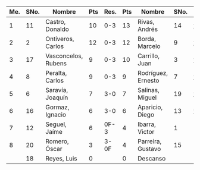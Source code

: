 | **Me.** | **SNo.** | **Nombre**          | **Pts** | **Res.** | **Pts** | **Nombre**         | **SNo.** |   |
| ------- | -------- | ------------------- | ------- | -------- | ------- | ------------------ | -------- |-------------------------------------------------------------------
| 1       | 11       | Castro, Donaldo     | 10      | 0-3      | 13      | Rivas, Andrés      | 14       |[ver]( https://lichess.org/hMnFnISd)                                 |       
| 2       | 2        | Ontiveros, Carlos   | 12      | 0-3      | 12      | Borda, Marcelo     | 9        |[ver](https://lichess.org/haqPjMYW)                                 |       
| 3       | 17       | Vasconcelos, Rubens | 9       | 0-3      | 10      | Carrillo, Juan     | 3        |[ver](https://lichess.org/646z9FnZ)                                 | 
| 4       | 8        | Peralta, Carlos     | 9       | 0-3      | 9       | Rodríguez, Ernesto | 7        | [ver](https://lichess.org/6G2ZD0mO)                                 |  
| 5       | 6        | Saravía, Joaquín    | 7       | 3-0      | 7       | Salinas, Miguel    | 19       | [ver](https://lichess.org/KkblWGfz)                                 |       
| 6       | 16       | Gormaz, Ignacio     | 6       | 3-0      | 6       | Aparicio, Diego    | 13       | [ver](https://lichess.org/cngXMRbu)                                 |       
| 7       | 12       | Seguel, Jaíme       | 6       | 0F-3     | 4       | Ibarra, Victor     | 1        | Incomparecencia                                              |       
| 8       | 20       | Romero, Óscar       | 3       | 3-0F     | 4       | Parreira, Gustavo  | 15       | Incomparecencia                                              |       
|         | 18       | Reyes, Luis         | 0       |          | 0       | Descanso           |          |                                                              |       
